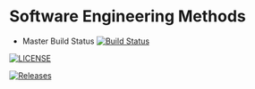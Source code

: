 # Software Engineering Methods

- Master Build Status [![Build Status](https://travis-ci.org/AaronC98/sem.svg?branch=master)](https://travis-ci.org/AaronC98/sem)

[![LICENSE](https://img.shields.io/github/license/<AaronC98>/sem.svg?style=flat-square)](https://github.com/<AaronC98>/sem/blob/master/LICENSE)

[![Releases](https://img.shields.io/github/release/<AaronC98>/sem/all.svg?style=flat-square)](https://github.com/<AaronC98>/sem/releases)